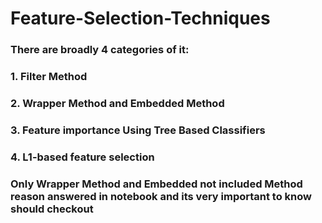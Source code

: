 # Feature-Selection-Techniques
### There are broadly 4 categories of it:
### 1. Filter Method
### 2. Wrapper Method and Embedded Method
### 3. Feature importance Using Tree Based Classifiers
### 4. L1-based feature selection

### Only Wrapper Method and Embedded not included Method reason answered in notebook and its very important to know should checkout
